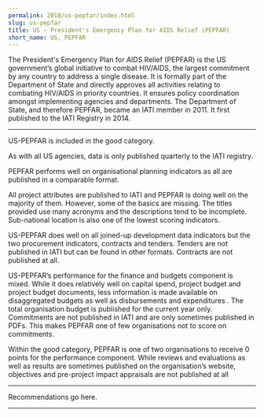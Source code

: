 ```yaml
---
permalink: 2018/us-pepfar/index.html
slug: us-pepfar
title: US – President's Emergency Plan for AIDS Relief (PEPFAR)
short_name: US, PEPFAR
---
```


The President's Emergency Plan for AIDS Relief (PEPFAR) is the US government’s global initiative to combat HIV/AIDS, the largest commitment by any country to address a single disease. It is formally part of the Department of State and directly approves all activities relating to combating HIV/AIDS in priority countries. It ensures policy coordination amongst implementing agencies and departments. The Department of State, and therefore PEPFAR, became an IATI member in 2011. It first published to the IATI Registry in 2014. 

---

US-PEPFAR is included in the good category.

As with all US agencies, data is only published quarterly to the IATI registry.

PEPFAR performs well on organisational planning indicators as all are published in a comparable format. 

All project attributes are published to IATI and PEPFAR is doing well on the majority of them. However, some of the basics are missing. The titles provided use many acronyms and the descriptions tend to be incomplete. Sub-national location is also one of the lowest scoring indicators. 

US-PEPFAR does well on all joined-up development data indicators but the two procurement indicators, contracts and tenders. Tenders are not published in IATI but can be found in other formats. Contracts are not published at all. 

US-PEPFAR’s performance for the finance and budgets component is mixed. While it does relatively well on  capital spend, project budget and project budget documents, less information is made available on disaggregated budgets as well as disbursements and expenditures . The total organisation budget is published for the current year only. Commitments are not published in IATI and are only sometimes published in PDFs. This makes PEPFAR one of few organisations not to score on commitments. 

Within the good category, PEPFAR is one of two organisations to receive 0 points for the performance component. While reviews and evaluations as well as results are sometimes published on the organisation’s website, objectives and pre-project impact appraisals are not published at all


---

Recommendations go here.

---
